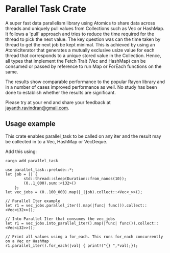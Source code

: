 # Parallel Task Crate
A super fast data parallelism library using Atomics to share data across threads and uniquely pull values from Collections such as Vec or HashMap. It follows a 'pull' approach and tries to reduce the time required for the thread to pick the next value. The key question was can the time taken by thread to get the next job be kept minimal.
This is achieved by using an AtomicIterator that generates a mutually exclusive usize value for each thread that corresponds to a unique stored value in the Collection. 
Hence, all types that implement the Fetch Trait (Vec and HashMap) can be consumed or passed by reference to run Map or ForEach functions on the same.

The results show comparable performance to the popular Rayon library and in a number of cases improved performance as well. No study has been done to establish whether the results are significant.

Please try at your end and share your feedback at jayanth.ravindran@gmail.com.

## Usage example
This crate enables parallel_task to be called on any iter and the result may be collected in to a Vec, HashMap or VecDeque.

Add this using:
```
cargo add parallel_task
```

```
use parallel_task::prelude::*;
let job = || {              
        std::thread::sleep(Duration::from_nanos(10)); 
        (0..1_000).sum::<i32>()
    };
let vec_jobs = (0..100_000).map(|_|job).collect::<Vec<_>>(); 

// Parallel Iter example
let r1 = vec_jobs.parallel_iter().map(|func| func()).collect::<Vec<i32>>();

// Into Parallel Iter that consumes the vec_jobs
let r1 = vec_jobs.into_parallel_iter().map(|func| func()).collect::<Vec<i32>>();

// Print all values using a for_each. This runs for_each concurrently on a Vec or HashMap
r1.parallel_iter().for_each(|val| { print!("{} ",*val);});
```

